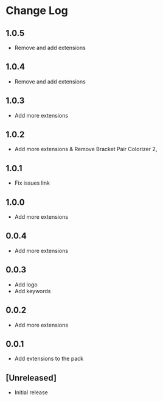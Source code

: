 # Change Log

## 1.0.5

- Remove and add extensions

## 1.0.4

- Remove and add extensions

## 1.0.3

- Add more extensions

## 1.0.2

- Add more extensions & Remove Bracket Pair Colorizer 2,

## 1.0.1

- Fix issues link

## 1.0.0

- Add more extensions

## 0.0.4

- Add more extensions

## 0.0.3

- Add logo
- Add keywords

## 0.0.2

- Add more extensions

## 0.0.1

- Add extensions to the pack

## [Unreleased]

- Initial release
